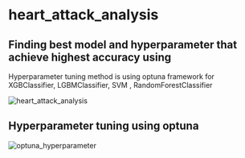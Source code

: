 # heart_attack_analysis

## Finding best model and hyperparameter that achieve highest accuracy using 

Hyperparameter tuning method is using optuna framework for XGBClassifier, LGBMClassifier, SVM , RandomForestClassifier 

![heart_attack_analysis](https://user-images.githubusercontent.com/68595414/228904987-6a14e6f0-e3b0-40f9-ba2d-2f99671506c3.png)

## Hyperparameter tuning using optuna 

![optuna_hyperparameter](https://user-images.githubusercontent.com/68595414/228881810-82b6abc9-7a56-4d88-815d-c8b5104e33cd.png)
